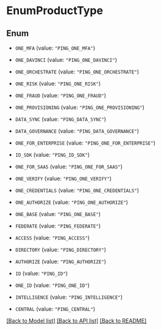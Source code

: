 # EnumProductType

## Enum


* `ONE_MFA` (value: `"PING_ONE_MFA"`)

* `ONE_DAVINCI` (value: `"PING_ONE_DAVINCI"`)

* `ONE_ORCHESTRATE` (value: `"PING_ONE_ORCHESTRATE"`)

* `ONE_RISK` (value: `"PING_ONE_RISK"`)

* `ONE_FRAUD` (value: `"PING_ONE_FRAUD"`)

* `ONE_PROVISIONING` (value: `"PING_ONE_PROVISIONING"`)

* `DATA_SYNC` (value: `"PING_DATA_SYNC"`)

* `DATA_GOVERNANCE` (value: `"PING_DATA_GOVERNANCE"`)

* `ONE_FOR_ENTERPRISE` (value: `"PING_ONE_FOR_ENTERPRISE"`)

* `ID_SDK` (value: `"PING_ID_SDK"`)

* `ONE_FOR_SAAS` (value: `"PING_ONE_FOR_SAAS"`)

* `ONE_VERIFY` (value: `"PING_ONE_VERIFY"`)

* `ONE_CREDENTIALS` (value: `"PING_ONE_CREDENTIALS"`)

* `ONE_AUTHORIZE` (value: `"PING_ONE_AUTHORIZE"`)

* `ONE_BASE` (value: `"PING_ONE_BASE"`)

* `FEDERATE` (value: `"PING_FEDERATE"`)

* `ACCESS` (value: `"PING_ACCESS"`)

* `DIRECTORY` (value: `"PING_DIRECTORY"`)

* `AUTHORIZE` (value: `"PING_AUTHORIZE"`)

* `ID` (value: `"PING_ID"`)

* `ONE_ID` (value: `"PING_ONE_ID"`)

* `INTELLIGENCE` (value: `"PING_INTELLIGENCE"`)

* `CENTRAL` (value: `"PING_CENTRAL"`)


[[Back to Model list]](../README.md#documentation-for-models) [[Back to API list]](../README.md#documentation-for-api-endpoints) [[Back to README]](../README.md)


